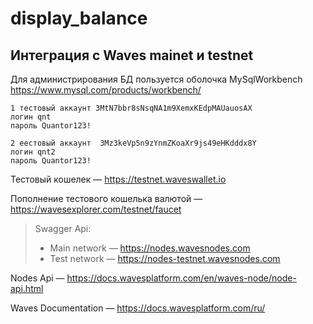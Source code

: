 # display_balance
 
## Интеграция с Waves mainet и testnet
 
Для администрирования БД пользуется оболочка MySqlWorkbench https://www.mysql.com/products/workbench/
 
```
1 тестовый аккаунт 3MtN7bbr8sNsqNA1m9XemxKEdpMAUauosAX 
логин qnt
пароль Quantor123!
```
 
```
2 еестовый аккаунт  3Mz3keVp5n9zYnmZKoaXr9js49eHKdddx8Y
логин qnt2
пароль Quantor123!
```
 
Тестовый кошелек — https://testnet.waveswallet.io
 
Пополнение тестового кошелька валютой —
https://wavesexplorer.com/testnet/faucet
 
>Swagger Api:
>* Main network — https://nodes.wavesnodes.com
>* Test network — https://nodes-testnet.wavesnodes.com
 
Nodes Api —
https://docs.wavesplatform.com/en/waves-node/node-api.html
 
Waves Documentation —
https://docs.wavesplatform.com/ru/
